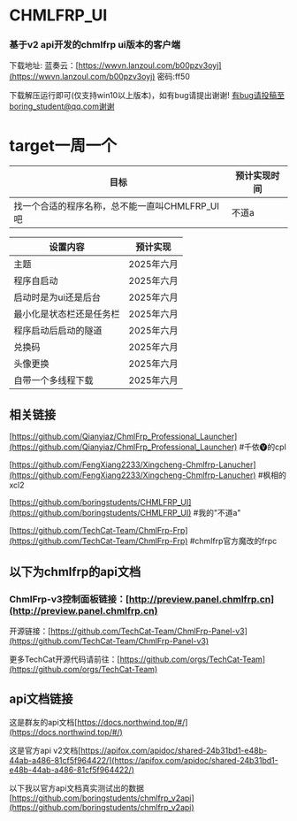 # **CHMLFRP_UI**
### 基于v2 api开发的chmlfrp ui版本的客户端


下载地址: 蓝奏云：[https://wwvn.lanzoul.com/b00pzv3oyj](https://wwvn.lanzoul.com/b00pzv3oyj) 密码:ff50

下载解压运行即可(仅支持win10以上版本)，如有bug请提出谢谢!
有bug请投稿至boring_student@qq.com谢谢

# **target一周一个**
| 目标 | 预计实现时间 |
| ------- | ------- |
| 找一个合适的程序名称，总不能一直叫CHMLFRP_UI吧 | 不道a |

| 设置内容 | 预计实现 |
| ------- | ------- |
| 主题 | 2025年六月 |
| 程序自启动 | 2025年六月 |
| 启动时是为ui还是后台 | 2025年六月 |
| 最小化是状态栏还是任务栏 | 2025年六月 |
| 程序启动后启动的隧道 | 2025年六月 |
| 兑换码 | 2025年六月 |
| 头像更换 | 2025年六月 |
| 自带一个多线程下载 | 2025年六月 |

## 相关链接
[https://github.com/Qianyiaz/ChmlFrp_Professional_Launcher](https://github.com/Qianyiaz/ChmlFrp_Professional_Launcher)  #千依🅥的cpl

[https://github.com/FengXiang2233/Xingcheng-Chmlfrp-Lanucher](https://github.com/FengXiang2233/Xingcheng-Chmlfrp-Lanucher)  #枫相的xcl2

[https://github.com/boringstudents/CHMLFRP_UI](https://github.com/boringstudents/CHMLFRP_UI)  #我的"不道a"

[https://github.com/TechCat-Team/ChmlFrp-Frp](https://github.com/TechCat-Team/ChmlFrp-Frp)  #chmlfrp官方魔改的frpc


## **以下为chmlfrp的api文档**
### ChmlFrp-v3控制面板链接：[http://preview.panel.chmlfrp.cn](http://preview.panel.chmlfrp.cn)

开源链接：[https://github.com/TechCat-Team/ChmlFrp-Panel-v3](https://github.com/TechCat-Team/ChmlFrp-Panel-v3)

更多TechCat开源代码请前往：[https://github.com/orgs/TechCat-Team](https://github.com/orgs/TechCat-Team)

## api文档链接
这是群友的api文档[https://docs.northwind.top/#/](https://docs.northwind.top/#/)

这是官方api v2文档[https://apifox.com/apidoc/shared-24b31bd1-e48b-44ab-a486-81cf5f964422/](https://apifox.com/apidoc/shared-24b31bd1-e48b-44ab-a486-81cf5f964422/)

以下我以官方api文档真实测试出的数据
[https://github.com/boringstudents/chmlfrp_v2api](https://github.com/boringstudents/chmlfrp_v2api)
